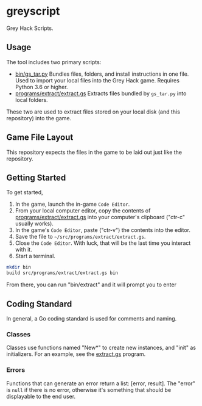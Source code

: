 # greyscript

Grey Hack Scripts.


## Usage

The tool includes two primary scripts:

* [bin/gs_tar.py](bin/gs_tar.py) Bundles files, folders, and install instructions in one file.  Used to import your local files into the Grey Hack game.  Requires Python 3.6 or higher.
* [programs/extract/extract.gs](programs/extract.gs) Extracts files bundled by `gs_tar.py` into local folders.

These two are used to extract files stored on your local disk (and this repository) into the game.


## Game File Layout

This repository expects the files in the game to be laid out just like the repository.


## Getting Started

To get started,

1. In the game, launch the in-game `Code Editor`.
2. From your local computer editor, copy the contents of [programs/extract/extract.gs](programs/extract.gs) into your computer's clipboard ("ctr-c" usually works).
3. In the game's `Code Editor`, paste ("ctr-v") the contents into the editor.
4. Save the file to `~/src/programs/extract/extract.gs`.
5. Close the `Code Editor`.  With luck, that will be the last time you interact with it.
6. Start a terminal.

```bash
mkdir bin
build src/programs/extract/extract.gs bin
```

From there, you can run "bin/extract" and it will prompt you to enter

## Coding Standard

In general, a Go coding standard is used for comments and naming.

### Classes

Classes use functions named "New*" to create new instances, and "init" as initializers.  For an example, see the [extract.gs](programs/extract.gs) program.

### Errors

Functions that can generate an error return a list: [error, result].  The "error" is `null` if there is no error, otherwise it's something that should be displayable to the end user.
